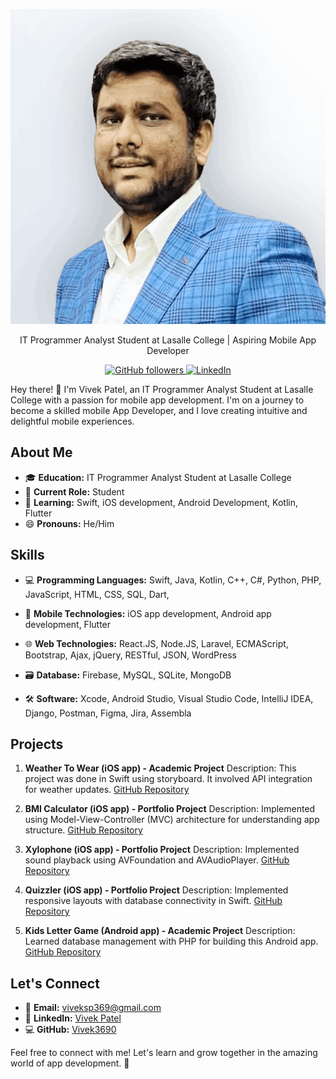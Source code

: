 <p align="center">
  <img src="assets/img/profile-img.png" alt="Profile Image">
</p>
<p align="center">
  IT Programmer Analyst Student at Lasalle College | Aspiring Mobile App Developer
</p>

<p align="center">
  <a href="https://github.com/Vivek3690">
    <img alt="GitHub followers" src="https://img.shields.io/github/followers/Vivek3690?style=social">
  </a>
  <a href="https://www.linkedin.com/in/vivek-patel-3690">
    <img alt="LinkedIn" src="https://img.shields.io/badge/-LinkedIn-blue?style=social&logo=linkedin">
  </a>
</p>

Hey there! 👋 I'm Vivek Patel, an IT Programmer Analyst Student at Lasalle College with a passion for mobile app development. I'm on a journey to become a skilled mobile App Developer, and I love creating intuitive and delightful mobile experiences.

## About Me

- 🎓 **Education:** IT Programmer Analyst Student at Lasalle College
- 💼 **Current Role:** Student
- 🌱 **Learning:** Swift, iOS development, Android Development, Kotlin, Flutter
- 😄 **Pronouns:** He/Him

## Skills

- 💻 **Programming Languages:**
  Swift, Java, Kotlin, C++, C#, Python, PHP, JavaScript, HTML, CSS, SQL, Dart,
  
- 📱 **Mobile Technologies:**
  iOS app development, Android app development, Flutter
  
- 🌐 **Web Technologies:**
  React.JS, Node.JS, Laravel, ECMAScript, Bootstrap, Ajax, jQuery, RESTful, JSON, WordPress
  
- 🗃️ **Database:**
  Firebase, MySQL, SQLite, MongoDB
  
- 🛠️ **Software:**
  Xcode, Android Studio, Visual Studio Code, IntelliJ IDEA, Django, Postman, Figma, Jira, Assembla
  
## Projects

1. **Weather To Wear (iOS app) - Academic Project**
   Description: This project was done in Swift using storyboard. It involved API integration for weather updates.
   [GitHub Repository](https://github.com/VivEk3690/Weather-To-Wear-IOS)

2. **BMI Calculator (iOS app) - Portfolio Project**
   Description: Implemented using Model-View-Controller (MVC) architecture for understanding app structure.
   [GitHub Repository](https://github.com/VivEk3690/IOSLearning/tree/main/BMI%20Calculator)

3. **Xylophone (iOS app) - Portfolio Project**
   Description: Implemented sound playback using AVFoundation and AVAudioPlayer.
   [GitHub Repository](https://github.com/VivEk3690/IOS-Learning/tree/main/Xylophone)

4. **Quizzler (iOS app) - Portfolio Project**
   Description: Implemented responsive layouts with database connectivity in Swift.
   [GitHub Repository](https://github.com/VivEk3690/IOS-Learning/tree/main/Quizzler)

5. **Kids Letter Game (Android app) - Academic Project**
   Description: Learned database management with PHP for building this Android app.
   [GitHub Repository](https://github.com/VivEk3690/php/tree/version1)

## Let's Connect

- 📧 **Email:** viveksp369@gmail.com
- 💼 **LinkedIn:** [Vivek Patel](https://www.linkedin.com/in/vivek-patel-3690/)
- 💻 **GitHub:** [Vivek3690](https://github.com/VivEk3690)

Feel free to connect with me! Let's learn and grow together in the amazing world of app development. 🚀
